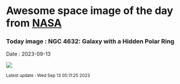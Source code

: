 
# Awesome space image of the day from [NASA](https://api.nasa.gov/)

### Today image : NGC 4632: Galaxy with a Hidden Polar Ring
Date : 2023-09-13

![](https://apod.nasa.gov/apod/image/2309/PolarRing_Askap_960.jpg)

<small>Latest update : Wed Sep 13 05:11:25 2023</small>
        
